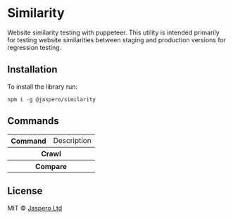 # Similarity

Website similarity testing with puppeteer. This utility is intended primarily for
testing website similarities between staging and production versions for regression testing.

## Installation

To install the library run:

```
npm i -g @jaspero/similarity
```

## Commands

<table>
  <tr>
    <th>Command</td>
    <td>Description</td>
  </tr>
  <tr>
    <th colspan="2">Crawl</th>
  </tr>
  <tr>
    <th colspan="2">Compare</th>
  </tr>
  <tr>
</table>

## License

MIT © [Jaspero Ltd](https://github.com/Jaspero)